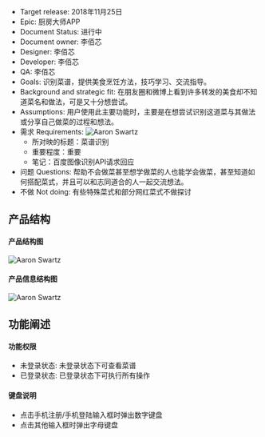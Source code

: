 - Target release: 2018年11月25日
- Epic: 厨房大师APP
- Document Status: 进行中
- Document owner: 李佰芯
- Designer: 李佰芯
- Developer: 李佰芯
- QA: 李佰芯
- Goals: 识别菜谱，提供美食烹饪方法，技巧学习、交流指导。
- Background and strategic fit: 在朋友圈和微博上看到许多转发的美食却不知道菜名和做法，可是又十分想尝试。
- Assumptions: 用户使用此主要功能时，主要是在想尝试识别这道菜与其做法或分享自己做菜的过程和想法。
- 需求 Requirements: ![Aaron Swartz](https://raw.githubusercontent.com/paihsinLi/API_ML_AI/master/%E7%BB%93%E6%9E%84%E5%9B%BE/%E9%9C%80%E6%B1%82.png)
   - 所对映的标题：菜谱识别
   - 重要程度：重要
   - 笔记：百度图像识别API请求回应  
- 问题 Questions: 帮助不会做菜甚至想学做菜的人也能学会做菜，甚至知道如何搭配菜式，并且可以和志同道合的人一起交流想法。
- 不做 Not doing: 有些特殊菜式和部分网红菜式不做探讨
## 产品结构
#### 产品结构图
![Aaron Swartz](https://raw.githubusercontent.com/paihsinLi/API_ML_AI/master/%E7%BB%93%E6%9E%84%E5%9B%BE/%E4%BA%A7%E5%93%81%E7%BB%93%E6%9E%84%E5%9B%BE.png)
#### 产品信息结构图
![Aaron Swartz](https://raw.githubusercontent.com/paihsinLi/API_ML_AI/master/%E7%BB%93%E6%9E%84%E5%9B%BE/%E4%BA%A7%E5%93%81%E4%BF%A1%E6%81%AF%E7%BB%93%E6%9E%84%E5%9B%BE.png)
## 功能阐述
#### 功能权限
- 未登录状态: 未登录状态下可查看菜谱
- 已登录状态: 已登录状态下可执行所有操作
#### 键盘说明
- 点击手机注册/手机登陆输入框时弹出数字键盘
- 点击其他输入框时弹出字母键盘

